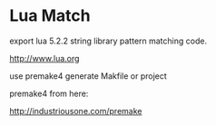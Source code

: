 # Lua Match

export lua 5.2.2 string library pattern matching code.

http://www.lua.org

use premake4 generate Makfile or project

premake4 from here:

http://industriousone.com/premake

